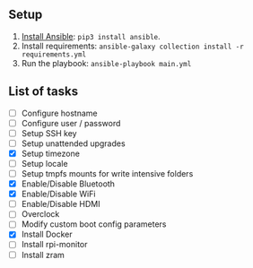 ## Setup

  1. [Install Ansible](https://docs.ansible.com/ansible/latest/installation_guide/intro_installation.html): `pip3 install ansible`.
  1. Install requirements: `ansible-galaxy collection install -r requirements.yml`
  1. Run the playbook: `ansible-playbook main.yml`


## List of tasks

- [ ] Configure hostname
- [ ] Configure user / password
- [ ] Setup SSH key
- [ ] Setup unattended upgrades
- [x] Setup timezone
- [ ] Setup locale
- [ ] Setup tmpfs mounts for write intensive folders
- [x] Enable/Disable Bluetooth
- [x] Enable/Disable WiFi
- [ ] Enable/Disable HDMI
- [ ] Overclock
- [ ] Modify custom boot config parameters
- [x] Install Docker
- [ ] Install rpi-monitor
- [ ] Install zram
